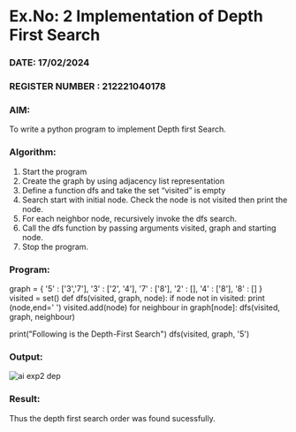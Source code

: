 # Ex.No: 2  Implementation of Depth First Search
### DATE:   17/02/2024                                                                         
### REGISTER NUMBER : 212221040178
### AIM: 
To write a python program to implement Depth first Search. 
### Algorithm:
1. Start the program
2. Create the graph by using adjacency list representation
3. Define a function dfs and take the set “visited” is empty 
4. Search start with initial node. Check the node is not visited then print the node.
5. For each neighbor node, recursively invoke the dfs search.
6. Call the dfs function by passing arguments visited, graph and starting node.
7. Stop the program.
### Program:
graph = {
'5' : ['3','7'],
'3' : ['2', '4'],
'7' : ['8'],
'2' : [],
'4' : ['8'],
'8' : []
}
visited = set()
def dfs(visited, graph, node):
    if node not in visited:
        print (node,end=' ')
        visited.add(node)
        for neighbour in graph[node]:
            dfs(visited, graph, neighbour)
            
print("Following is the Depth-First Search")
dfs(visited, graph, '5')










### Output:
![ai exp2 dep](https://github.com/VRVijaykumar123/ex1.bfs/assets/133218255/32edbe7a-3566-4dec-8ee7-e0581dab2f41)




### Result:
Thus the depth first search order was found sucessfully.
